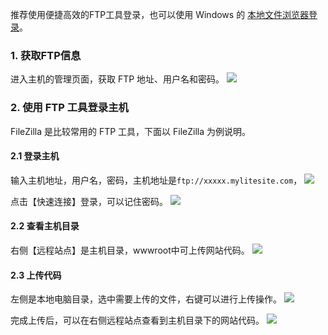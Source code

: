 推荐使用便捷高效的FTP工具登录，也可以使用 Windows 的 [本地文件浏览器登录](http://tcecqpoc.fsphere.cn/document/product/615/11178)。

### 1. 获取FTP信息
进入主机的管理页面，获取 FTP 地址、用户名和密码。
![](http://imgcache.tcecqpoc.fsphere.cn/image/mc.qcloudimg.com/static/img/44989bcf85458672bb503e76d334e92d/ftp.png)

### 2. 使用 FTP 工具登录主机
FileZilla 是比较常用的 FTP 工具，下面以 FileZilla 为例说明。

#### 2.1 登录主机
输入主机地址，用户名，密码，主机地址是`ftp://xxxxx.mylitesite.com`，
![](http://imgcache.tcecqpoc.fsphere.cn/image/mc.qcloudimg.com/static/img/bceea82794b39dc24b9d37dc2d1c9891/1.png)

点击【快速连接】登录，可以记住密码。
![](http://imgcache.tcecqpoc.fsphere.cn/image/mc.qcloudimg.com/static/img/bf19651be717936689baac9bdf8db42b/2.png)

#### 2.2 查看主机目录
右侧【远程站点】是主机目录，wwwroot中可上传网站代码。
![](http://imgcache.tcecqpoc.fsphere.cn/image/mc.qcloudimg.com/static/img/6c58467ab6db7a662a1de6e3a9796138/3.png)

#### 2.3 上传代码
左侧是本地电脑目录，选中需要上传的文件，右键可以进行上传操作。
![](http://imgcache.tcecqpoc.fsphere.cn/image/mc.qcloudimg.com/static/img/4cb3c2d5cf09c8923ec271f6cdeeaec7/4.png)

完成上传后，可以在右侧远程站点查看到主机目录下的网站代码。
![](http://imgcache.tcecqpoc.fsphere.cn/image/mc.qcloudimg.com/static/img/fcd6c8fac628baf90e1de7d24507b614/5.png)
